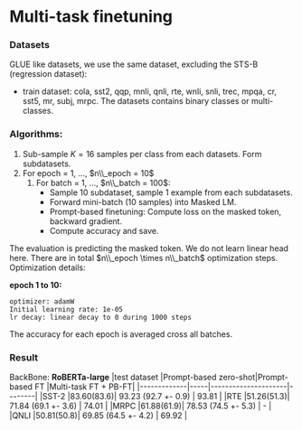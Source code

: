 # Multi-task finetuning

### Datasets
GLUE like datasets, we use the same dataset, excluding the STS-B (regression dataset): 
- train dataset: cola, sst2, qqp, mnli, qnli, rte, wnli, snli, 
            trec, mpqa, cr, sst5, mr, subj, mrpc. The datasets contains binary classes or multi-classes.
            
### Algorithms:
1. Sub-sample $K=16$ samples per class from each datasets. Form subdatasets.
2. For epoch = 1, ..., $n\\_epoch = 10$
    1. For batch = 1, ..., $n\\_batch = 100$:
        - Sample 10 subdataset, sample 1 example from each subdatasets.
        - Forward mini-batch (10 samples) into Masked LM.
        - Prompt-based finetuning: Compute loss on the masked token, backward gradient. 
        - Compute accuracy and save.

The evaluation is predicting the masked token. We do not learn linear head here. There are in total $n\\_epoch \times n\\_batch$ optimization steps.
Optimization details:

__epoch 1 to 10:__
```
optimizer: adamW
Initial learning rate: 1e-05
lr decay: linear decay to 0 during 1000 steps
```
The accuracy for each epoch is averaged cross all batches.

### Result
<!-- 100,10 for testing -->
BackBone: **RoBERTa-large**
|test dataset |Prompt-based zero-shot|Prompt-based FT      |Multi-task FT + PB-FT|
|-------------|-----|---------------------|--------|
|SST-2        |83.60(83.6)| 93.23 (92.7 +- 0.9) | 93.81 |
|RTE          |51.26(51.3)| 71.84 (69.1 +- 3.6) | 74.01 |
|MRPC         |61.88(61.9)| 78.53 (74.5 +- 5.3) | - |
|QNLI         |50.81(50.8)| 69.85 (64.5 +- 4.2) | 69.92 |
